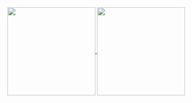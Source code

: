 <a href="https://github.com/MarkfuGod?tab=repositories">
  <img height=200 align="center" src="https://github-readme-stats.vercel.app/api?username=MarkfuGod&theme=material-palenight&rank_icon=github" />
</a>
<a href="https://github.com/MarkfuGod?tab=repositories">
  <img height=200 align="center" src="https://github-readme-stats.vercel.app/api/top-langs?username=MarkfuGod&layout=compact&langs_count=8&card_width=320&theme=material-palenight" />
</a>

<p></p>

[//]: # (<a href="https://github.com/MarkfuGod/Hand-Recovery-And-Fatigue-Relief-Using-Mediapipe">)

[//]: # (  <img align="center" src="https://github-readme-stats.vercel.app/api/pin/?username=MarkfuGod&repo=Hand-Recovery-And-Fatigue-Relief-Using-Mediapipe&theme=kacho_ga" />)

[//]: # (</a>)

[//]: # (<a href="https://github.com/MarkfuGod/Commissaire">)

[//]: # (  <img align="center" src="https://github-readme-stats.vercel.app/api/pin/?username=MarkfuGod&repo=Commissaire&theme=kacho_ga" />)

[//]: # (</a>)
